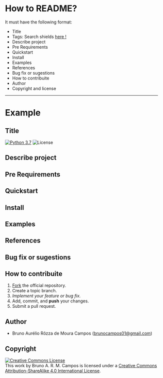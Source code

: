 # How to README?

It must have the following format:
- Title 
- Tags: Search shields [here !](https://shields.io/#/examples/build)
- Describe project 
- Pre Requirements
- Quickstart
- Install
- Examples
- References 
- Bug fix or sugestions
- How to contribuite </br> 
- Author
- Copyright and license

---
# Example

## Title
[![Python 3.7](https://img.shields.io/badge/python-3.7-yellow.svg)](https://www.python.org/downloads/release/python-371/)
![License](https://img.shields.io/badge/Code%20License-MIT-blue.svg)

## Describe project 
## Pre Requirements
## Quickstart
## Install
## Examples
## References 
## Bug fix or sugestions
## How to contribuite
1. [Fork](fork) the official repository.
2. Create a topic branch.
3. *Implement your feature or bug fix.*
4. Add, commit, and **push** your changes.
5. Submit a pull request.

## Author
- Bruno Aurélio Rôzza de Moura Campos (brunocampos01@gmail.com)
## Copyright
<a rel="license" href="http://creativecommons.org/licenses/by-sa/4.0/"><img alt="Creative Commons License" style="border-width:0" src="https://i.creativecommons.org/l/by-sa/4.0/88x31.png" /></a><br />This work by <span xmlns:cc="http://creativecommons.org/ns#" property="cc:attributionName">Bruno A. R. M. Campos</span> is licensed under a <a rel="license" href="http://creativecommons.org/licenses/by-sa/4.0/">Creative Commons Attribution-ShareAlike 4.0 International License</a>.
